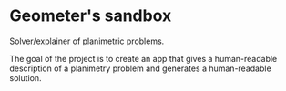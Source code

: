 Geometer's sandbox
==================

Solver/explainer of planimetric problems.

The goal of the project is to create an app that gives a human-readable description of a planimetry problem and generates a human-readable solution.
